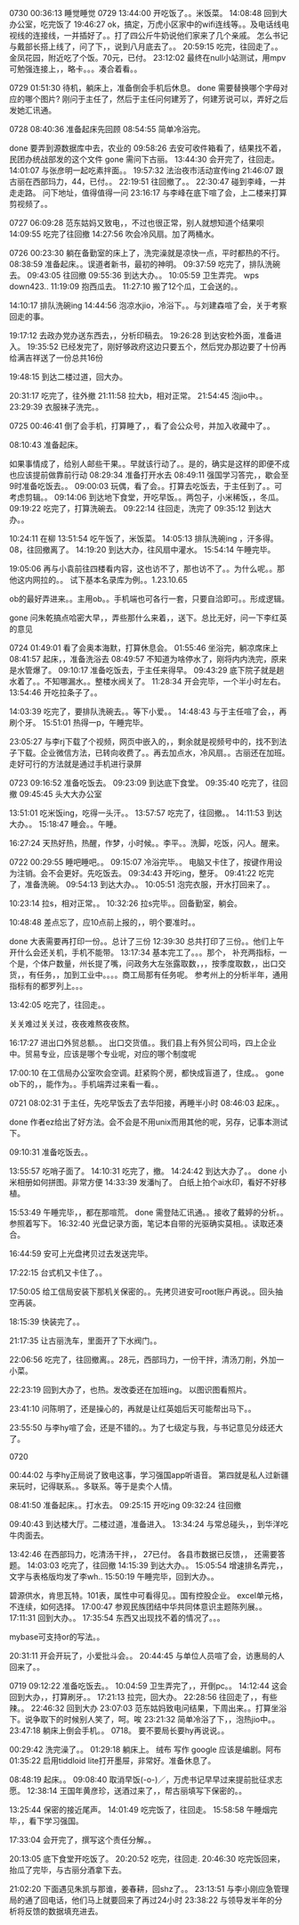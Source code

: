 0730
00:36:13 睡觉睡觉
0729
13:44:00 开吃饭了。。米饭菜。
14:08:48 回到大办公室，吃完饭了
19:46:27 ok，搞定，万虎小区家中的wifi连线等。。及电话线电视线的连接线，一并插好了。。打了四公斤牛奶说他们家来了几个亲戚。
怎么书记与戴部长搭上线了，问了下，，说到八月底去了。。
20:59:15 吃完，往回走了。。金凤花园，附近吃了个饭。70元，已付。
23:12:02  最终在null小站测试，用mpv可勉强连接上，，略卡。。。凑合着看。。

0729
01:51:30 待机，躺床上，准备倒会手机后休息。
done 需要替换哪个字母对应的哪个图片?  刚问于主任了，然后于主任问何建芳了，何建芳说可以，弄好之后发她汇讯通。

0728
08:40:36 准备起床先回顾
08:54:55 简单冷浴完。

done 要弄到源数据库中去，农业的
09:58:26 去安可收件箱看了，结果找不着，民团办统战部发的这个文件
gone 需问下古丽。
13:44:30 会开完了，往回走。
14:01:07 与张彦明一起吃素拌面。。
19:57:32 法治夜市活动宣传ing 
21:46:07 跟古丽在西部玛力，44，已付。。
22:19:51 往回撤了。。
22:30:47 碰到李峰，一并走走路。
问下地址，值得值得一问
23:16:17 与李峰在底下喧了会，上二楼来打算剪视频了。。

0727
06:09:28 范东姑妈又致电，，不过也很正常，别人就想知道个结果呗
14:09:55  吃完了往回撤
14:27:56 吹会冷风扇。加了两桶水。

0726
00:23:30  躺在备勤室的床上了，洗完澡就是凉快一点，平时都热的不行。
08:38:59 准备起床。。误道者新书，最初的神明。
09:37:59 吃完了，排队洗碗去。
09:43:05  往回撤
09:55:36 到达大办。。
10:05:59 卫生弄完。
wps down423..
11:19:09 抱西瓜去。
11:27:10 搬了12个瓜，工会送的。。

14:10:17 排队洗碗ing
14:44:56 泡凉水jio，冷浴下。。与刘建森喧了会，关于考察回走的事。

19:17:12 去政办党办送东西去，，分析印稿去。
19:26:28 到达安检外面，准备进入。
19:35:52 已经发完了，刚好够政府这边只要五个，然后党办那边要了十份再给满吉祥送了一份总共16份

19:48:15 到达二楼过道，回大办。

20:31:17 吃完了，往外撤
21:11:58 拉大b，相对正常。
21:54:45 泡jio中。。
23:29:39 衣服袜子洗完。。


0725
00:46:41 倒了会手机，打算睡了，，看了会公众号，并加入收藏中了。。

08:10:43 准备起床。

如果事情成了，给别人邮些干果。。早就该行动了。。是的，确实是这样的即便不成也应该提前做靠前行动
08:29:34  准备打开水去
08:49:11 强国学习答完，，歇会至9时准备吃饭去。。
09:00:03 玩偶，看了会。。打算去吃饭去，于主任到了。。可考虑剪辑。。
09:14:06 到达地下食堂，开吃早饭。。两包子，小米稀饭，，冬瓜。
09:19:22 吃完了，打算洗碗去。
09:22:14 往回走，洗完了
09:35:12 到达大办。。

10:24:11  在柳
13:51:54 吃午饭了，米饭菜。
14:05:13 排队洗碗ing ，汗多得。08，往回撤离了。
14:19:20 到达大办，往风扇中灌水。
15:54:14 午睡完毕。

19:05:06 再与小袁前往四楼看内容，这也访不了，那也访不了。。为什么呢。。那他这内网拉的。。
试下基本名录库为例。。1.23.10.65

ob的最好弄进来。。主用ob。。手机端也可各行一套，只要自洽即可。。形成逻辑。

gone  问朱乾搞点哈密大早，，弄些那什么来着，，送下。总比无好，问一下李红英的意见


0724
01:49:01 看了会奥本海默，打算休息会。
01:55:46 坐浴完，躺凉席床上
08:41:57 起床，，准备洗浴去
08:49:57 不知道为啥停水了，刚将内内洗完，原来是水管爆了。
09:10:17 准备吃饭去，于主任来得早。
09:43:29 底下院子就是趟水着了。。不知哪漏水。。整楼水阀关了。
11:28:34 开会完毕，一个半小时左右。
13:54:46 开吃拉条子了。。

14:03:39 吃完了，要排队洗碗去。。等下小爱。。
14:48:43 与于主任喧了会，，再刷个牙。
15:51:01 热得一p，午睡完毕。

23:05:27 与李rj下载了个视频，网页中嵌入的，，剩余就是视频号中的，找不到法子下载。企业微信方法，已转向收费了。。再去加点水，冷风扇。。古丽还在加班。走好可行的方法就是通过手机进行录屏


0723
09:16:52 准备吃饭去。
09:23:09 到达底下食堂。
09:35:40 吃完了，往回撤
09:45:45  头大大办公室

13:51:01 吃米饭ing，吃得一头汗。。
13:57:57 吃完了，往回撤。。
14:11:53 到达大办。。
15:18:47 睡会。。午睡。

16:27:24 天热好热，热醒，作梦，小时候。。李平。。洗脚，吃饭，闪人。醒来。

0722
00:29:55  睡吧睡吧。。
09:15:07 冷浴完毕。。
电脑又卡住了，按键作用设为注销。会不会更好。先吃饭去。
09:34:43 开吃ing，整牙。
09:41:22 吃完了，准备洗碗。
09:54:13 到达大办。。
10:05:51  泡完衣服，开水打回来了。。

10:23:14 拉s，相对正常。。
10:32:26 拉s完毕。。回备勤室，躺会。

10:48:48 差点忘了，应10点前上报的，，明个要准时。。

done 大表需要再打印一份。。总计了三份
12:39:30 总共打印了三份。。他们上午开什么会还关机，手机不能带。
13:17:34 基本完工了。。。那个，
补充两指标，一个是，个体户数量，州长提了嘴，问政务大左张露取数，，，按季度取数，，出口交货，，有任务，，加到工业中。。。。商工局那有任务呢。
参考州上的分析半年，通用指标有的都罗列上。。。

13:42:05 吃完了，往回走。。



关关难过关关过，夜夜难熬夜夜熬。

16:17:27 进出口外贸总额。。
出口交货值。。我们县上有外贸公司吗，四上企业中。贸易专业，应该是哪个专业呢，对应的哪个制度呢

17:00:10  在工信局办公室吹会空调。赶紧购个房，都快成盲道了，住成。。
gone ob下的，，能作为。。手机端弄过来看一看。。


0721
08:02:31 于主任，先吃早饭去了去华阳接，再睡半小时
08:46:03 起床。。

done 作者ez给出了好方法。会不会是不用unix而用其他的呢，另存，记事本测试下。

09:10:31  准备吃饭去。。

13:55:57 吃哨子面了。
14:10:31 吃完了，撤。
14:24:42 到达大办了。。
done 小米相册如何拼图。非常方便
14:33:39 发潘hj了。
白纸上拍个ai水印，看好不好移植。

15:53:49 午睡完毕，，都在那喧荒。
done 需登陆汇讯通。。接收了戴婷的分析。。参照着写下。
16:32:40  光盘记录方面，笔记本自带的光驱确实莫相。。读取还凑合。

16:44:59 安可上光盘拷贝过去发送完毕。

17:22:15 台式机又卡住了。。

17:50:05 给工信局安装下那机关保密的。。先拷贝进安可root账户再说。。回头抽空再装。

18:15:39  快装完了。。

21:17:35 让古丽洗车，里面开了下水阀门。。

22:06:56 吃完了，往回撤离。。28元，西部玛力，一份干拌，清汤刀削，外加一小菜。

22:23:19 回到大办了，也热。发改委还在加班ing。
以图识图看照片。

23:41:10 问陈明了，还是操心的，再就是让红英姐后天可能帮出马下。。


23:55:50 与李hy喧了会，还是不错的。。为了七级定与我，与书记意见分歧还大了。

0720

00:44:02  与李hy正局说了致电这事，学习强国app听语音。
第四就是私人过新疆来玩时，记得联系。。多联系。等于是卖个人情。

08:41:50 准备起床。。打水去。
09:25:15 开吃ing 
09:32:24 往回撤

09:40:43 到达楼大厅。二楼过道，准备进入。
13:34:24 与常总碰头，，到华洋吃牛肉面去。

13:42:46 在西部玛力，吃清汤干拌，，
27已付。
各县市数据已反馈，，
还需要答题。
14:03:03 吃完了，往回撤
14:15:39 到达大办。。
15:05:54 增速排名弄完，，文字与表格版均发了李wh..
15:50:19 午睡完毕，回到大办。。


碧源供水，肯思瓦特。101表，属性中可看得见。。国有控股企业。
excel单元格，不连续，如何选择。
17:00:47 参观民族团结中华共同体意识主题陈列展。。
17:11:31 回到大办。。
17:35:54 东西又出现找不着的情况了。。。

mybase可支持or的写法。。

20:31:11 开会开玩了，小爱批斗会。。
20:44:45 与单位人员喧了会，访惠局的人回来了。。

0719
09:12:22 准备吃饭去。。
10:04:59 卫生弄完了，，开倒pc。。
14:12:44 这会回到大办，，打算刷牙。。
17:21:13 拉完，回大办。
22:28:56 往回走了，，有些辣。。
22:46:32 回到大办
23:07:03 范东姑妈致电问结果，下周出来。。打算坐浴下。说争取下的时候别人笑了，呵。唉
23:21:32 简单冷浴了下，，泡热jio中。。
23:47:18 躺床上倒会手机。。
0718。
要不要局长要hy再说说。。

00:29:42  洗完澡了。。
01:29:18 躺床上。
绒布 写作 google 应该是编剧。阿布
01:35:22 启用tiddloid lite打开墨屉，非常好。准备休息了。

08:48:19 起床。。
09:08:40 取消早饭(-o-)／，万虎书记早早过来提前批征求志愿。
12:38:14 王国年黄彦珍，送酒过来了，，帮古丽填写下保密的。。

13:25:44 保密的接近尾声。
14:01:49 吃完饭了，往回走。
15:58:58 午睡烟完毕，，看下学习强国。

17:33:04 会开完了，撰写这个责任分解。。

20:13:05 底下食堂开吃饭了。
20:20:52 吃完，往回走.
20:46:30 吃完饭回来，抬瓜了完毕，与古丽分酒拿下去。

21:02:20  下面遇见朱凯与那谁，姜春耕，回shz了。。
23:13:51  与李小刚应急管理局的通了回电话，他们马上就要回来了再过24小时
23:38:22  与领导发半年的分析将反馈的数据填充进去。


